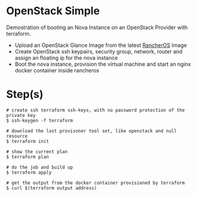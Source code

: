 # OpenStack Simple

Demostration of booting an Nova Instance on an OpenStack Provider with
terraform.

  * Upload an OpenStack Glance Image from the latest [RancherOS](https://github.com/rancher/os) Image
  * Create OpenStack ssh keypairs, security group, network, router and assign
    an floating ip for the nova instance
  * Boot the nova instance, provision the virtual machine and start an nginx
    docker container inside rancheros

# Step(s)

```
# create ssh terraform ssh-keys, with no password protection of the private key
$ ssh-keygen -f terraform

# download the last provisoner tool set, like openstack and null resource
$ terraform init

# show the current plan
$ terraform plan

# do the job and build up
$ terraform apply

# get the output from the docker container provisioned by terraform
$ curl $(terraform output address)
```
